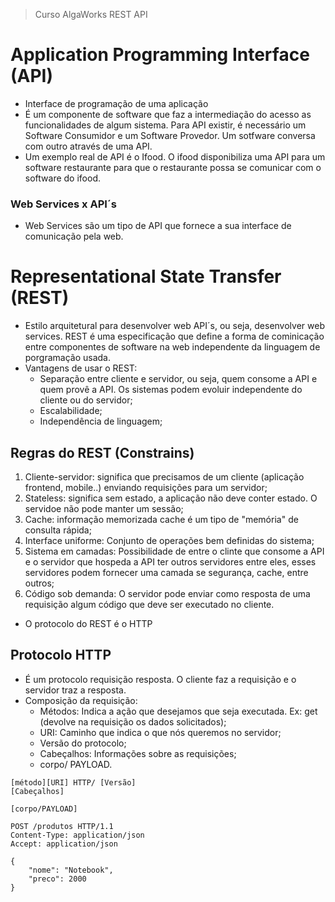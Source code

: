 > Curso AlgaWorks REST API

# Application Programming Interface (API)

- Interface de programação de uma aplicação
- É um componente de software que faz a intermediação do acesso as funcionalidades de algum sistema. Para API existir, é necessário um Software Consumidor e um Software Provedor. Um sotfware conversa com outro através de uma API.
- Um exemplo real de API é o Ifood. O ifood disponibiliza uma API para um software restaurante para que o restaurante possa se comunicar com o software do ifood.

### Web Services x API´s
- Web Services são um tipo de API que fornece a sua interface de comunicação pela web.

# Representational State Transfer (REST)
- Estilo arquitetural para desenvolver web API´s, ou seja, desenvolver web services. REST é uma especificação que define a forma de cominicação entre componentes de software na web independente da linguagem de porgramação usada. 
- Vantagens de usar o REST: 
    - Separação entre cliente e servidor, ou seja, quem consome a API e quem provê a API. Os sistemas podem evoluir independente do cliente ou do servidor; 
    - Escalabilidade; 
    - Independência de linguagem;
## Regras do REST (Constrains)
1) Cliente-servidor: significa que precisamos de um cliente (aplicação frontend, mobile..) enviando requisições para um servidor;
2) Stateless: significa sem estado, a aplicação não deve conter estado. O servidoe não pode manter um sessão; 
3) Cache: informação memorizada cache é um tipo de "memória" de consulta rápida;
4) Interface uniforme: Conjunto de operações bem definidas do sistema; 
5) Sistema em camadas: Possibilidade de entre o clinte que consome a API e o servidor que hospeda a API ter outros servidores entre eles, esses servidores podem fornecer uma camada se segurança, cache, entre outros; 
6) Código sob demanda: O servidor pode enviar como resposta de uma requisição algum código que deve ser executado no cliente.

- O protocolo do REST é o HTTP

## Protocolo HTTP
- É um protocolo requisição resposta. O cliente faz a requisição e o servidor traz a resposta. 
- Composição da requisição: 
    - Métodos: Indica a ação que desejamos que seja executada. Ex: get (devolve na requisição os dados solicitados); 
    - URI: Caminho que indica o que nós queremos no servidor;
    - Versão do protocolo; 
    - Cabeçalhos: Informações sobre as requisições; 
    - corpo/ PAYLOAD. 

```http
[método][URI] HTTP/ [Versão] 
[Cabeçalhos]

[corpo/PAYLOAD]
```

```http
POST /produtos HTTP/1.1 
Content-Type: application/json
Accept: application/json

{
    "nome": "Notebook", 
    "preco": 2000
}
```